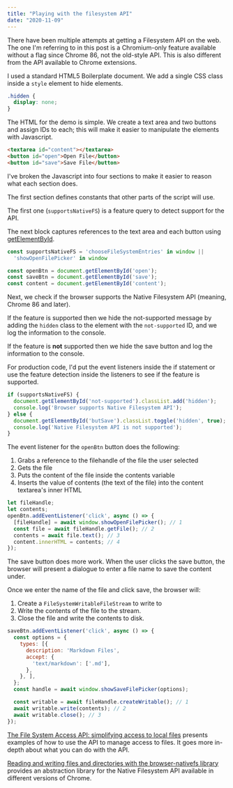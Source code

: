 ```yaml
---
title: "Playing with the filesystem API"
date: "2020-11-09"
---
```


There have been multiple attempts at getting a Filesystem API on the web. The one I'm referring to in this post is a Chromium-only feature available without a flag since Chrome 86, not the old-style API. This is also different from the API available to Chrome extensions.

I used a standard HTML5 Boilerplate document. We add a single CSS class inside a `style` element to hide elements.

```css
.hidden {
  display: none;
}
```

The HTML for the demo is simple. We create a text area and two buttons and assign IDs to each; this will make it easier to manipulate the elements with Javascript.

```html
<textarea id="content"></textarea>
<button id="open">Open File</button>
<button id="save">Save File</button>
```

I've broken the Javascript into four sections to make it easier to reason what each section does.

The first section defines constants that other parts of the script will use.

The first one (`supportsNativeFS`) is a feature query to detect support for the API.

The next block captures references to the text area and each button using [getElementById](https://developer.mozilla.org/en-US/docs/Web/API/Document/getElementById).

```js
const supportsNativeFS = 'chooseFileSystemEntries' in window ||
  'showOpenFilePicker' in window

const openBtn = document.getElementById('open');
const saveBtn = document.getElementById('save');
const content = document.getElementById('content');
```

Next, we check if the browser supports the Native Filesystem API (meaning, Chrome 86 and later).

If the feature is supported then we hide the not-supported message by adding the `hidden` class to the element with the `not-supported` ID, and we log the information to the console.

If the feature is **not** supported then we hide the save button and log the information to the console.

For production code, I'd put the event listeners inside the if statement or use the feature detection inside the listeners to see if the feature is supported.

```js
if (supportsNativeFS) {
  document.getElementById('not-supported').classList.add('hidden');
  console.log('Browser supports Native Filesystem API');
} else {
  document.getElementById('butSave').classList.toggle('hidden', true);
  console.log('Native Filesystem API is not supported');
}
```

The event listener for the `openBtn` button does the following:

1. Grabs a reference to the filehandle of the file the user selected
2. Gets the file
3. Puts the content of the file inside the contents variable
4. Inserts the value of contents (the text of the file) into the content textarea's inner HTML

```js
let fileHandle;
let contents;
openBtn.addEventListener('click', async () => {
  [fileHandle] = await window.showOpenFilePicker(); // 1
  const file = await fileHandle.getFile(); // 2
  contents = await file.text(); // 3
  content.innerHTML = contents; // 4
});
```

The save button does more work. When the user clicks the save button, the browser will present a dialogue to enter a file name to save the content under.

Once we enter the name of the file and click save, the browser will:

1. Create a `FileSystemWritableFileStream` to write to
2. Write the contents of the file to the stream.
3. Close the file and write the contents to disk.

```js
saveBtn.addEventListener('click', async () => {
  const options = {
    types: [{
      description: 'Markdown Files',
      accept: {
        'text/markdown': ['.md'],
      },
    }, ],
  };
  const handle = await window.showSaveFilePicker(options);

  const writable = await fileHandle.createWritable(); // 1
  await writable.write(contents); // 2
  await writable.close(); // 3
});
```

[The File System Access API: simplifying access to local files](https://web.dev/file-system-access/) presents examples of how to use the API to manage access to files. It goes more in-depth about what you can do with the API.

[Reading and writing files and directories with the browser-nativefs library](https://web.dev/browser-nativefs/) provides an abstraction library for the Native Filesystem API available in different versions of Chrome.
